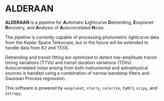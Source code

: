 # ALDERAAN
**ALDERAAN** is a pipeline for **A**utomatic **L**ightcurve **D**etrending, **E**xoplanet **R**ecovery, and **A**nalysis of **A**utocorrelated **N**oise.

The pipeline is currently capable of processing photometric lightcurve data from the *Kepler* Space Telescope, but in the future will be extended to handle data from *K2* and *TESS*.

Detrending and transit fitting are optimized to detect low-amplitude transit timing variations (TTVs) and transit duration variations (TDVs). Autocorrelated noise arising from both instrumental and astrophysical sources is handled using a combination of narrow bandstop filters and Gaussian Process regression.

This software is powered by ``exoplanet``, ``starry``, ``celerite``, ``PyMC3``, ``scipy``, and ``astropy``.
